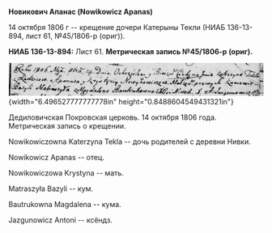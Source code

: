 **Новикович Апанас (Nowikowicz Apanas)**

14 октября 1806 г -- крещение дочери Катерыны Текли (НИАБ 136-13-894,
лист 61, №45/1806-р (ориг)).

**НИАБ 136-13-894:** Лист 61. **Метрическая запись №45/1806-р (ориг).**

![](./media/a25fed8290ef10102b9cbea32e9ed41fa023348e.png){width="6.496527777777778in"
height="0.8488604549431321in"}

Дедиловичская Покровская церковь. 14 октября 1806 года. Метрическая
запись о крещении.

Nowikowiczowna Katerzyna Tekla -- дочь родителей с деревни Нивки.

Nowikowicz Apanas -- отец.

Nowikowiczowa Krystyna -- мать.

Matraszyła Bazyli -- кум.

Bautrukowna Magdalena -- кума.

Jazgunowicz Antoni -- ксёндз.
